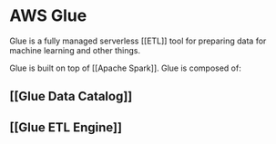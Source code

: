 # AWS Glue
Glue is a fully managed serverless [[ETL]] tool for preparing data for machine learning and other things. 

Glue is built on top of [[Apache Spark]]. Glue is composed of:
## [[Glue Data Catalog]]
## [[Glue ETL Engine]]
